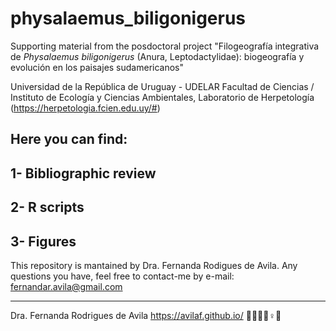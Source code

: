 # physalaemus_biligonigerus
Supporting material from the posdoctoral project "Filogeografía integrativa de *Physalaemus biligonigerus* (Anura, Leptodactylidae): biogeografía y evolución en los paisajes sudamericanos"

Universidad de la República de Uruguay - UDELAR
Facultad de Ciencias / Instituto de Ecología y Ciencias Ambientales, Laboratorio de Herpetología 
(https://herpetologia.fcien.edu.uy/#)


## Here you can find:

## 1- Bibliographic review

## 2- R scripts

## 3- Figures



This repository is mantained by Dra. Fernanda Rodigues de Avila.
Any questions you have, feel free to contact-me by e-mail: fernandar.avila@gmail.com


___
Dra. Fernanda Rodrigues de Avila
https://avilaf.github.io/ 
🫱🏻‍🫲🏾♀️🔬

 
